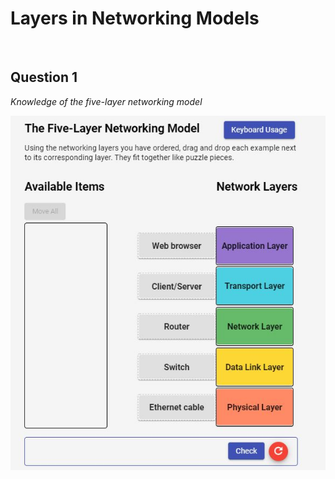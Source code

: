 # Layers in Networking Models

<br>

## Question 1

*Knowledge of the five-layer networking model*


<p align="left">
  <img src="resources/5LayersNetworkingModel.JPG" width="550"">
</p>